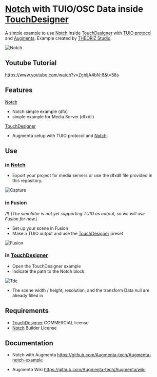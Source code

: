# [Notch](https://www.notch.one/) with TUIO/OSC Data inside [TouchDesigner](https://derivative.ca/download)

A simple example to use [Notch](https://www.notch.one/) inside [TouchDesigner](https://derivative.ca/download) with [TUIO protocol](https://www.tuio.org/?developer) and [Augmenta](https://www.augmenta-tech.com). Example created by [THEORIZ Studio](https://www.theoriz.com/fr/bienvenue/).

![Notch](https://user-images.githubusercontent.com/64955193/138240148-88059a8d-7a11-4e27-8644-0a5f42511c0c.PNG)

## Youtube Tutorial

https://www.youtube.com/watch?v=ZgbljA4bN-8&t=58s


## Features

[Notch](https://www.notch.one/)
- Notch simple example (dfx)
- simple example for Media Server (dfxdll)


[TouchDesigner](https://derivative.ca/download)
- Augmenta setup with TUIO protocol and [Notch](https://www.notch.one/).

## Use


### in [Notch](https://www.notch.one/)

- Export your project for media servers or use the dfxdll file provided in this repository.

![Capture](https://user-images.githubusercontent.com/64955193/138241337-0228d2dc-1a87-4b60-a9a9-23b6dff61613.PNG)


### in Fusion

_/!\ (The simulator is not yet supporting TUIO as output, so we will use Fusion for now.)_

- Set up your scene in Fusion
- Make a TUIO output and use the [TouchDesigner](https://derivative.ca/download) preset

![Fusion](https://user-images.githubusercontent.com/64955193/138240856-ab3e2cb5-39bf-42f9-9cd4-f325b18148af.PNG)





### in [TouchDesigner](https://derivative.ca/download)
- Open the TouchDesigner example
- Indicate the path to the Notch block


![Tde](https://user-images.githubusercontent.com/64955193/138238630-9cc8272e-9357-4c3a-8df5-b3f10c87768f.PNG)
 - The scene width / height, resolution, and the transform Data null are already filled in

## Requirements
- [TouchDesigner](https://derivative.ca/download) COMMERCIAL license
- [Notch](https://www.notch.one/) Builder License


## Documentation
- Notch with Augmenta
https://github.com/Augmenta-tech/Augmenta-notch-example

- Augmenta Wiki
https://github.com/Augmenta-tech/Augmenta/wiki




